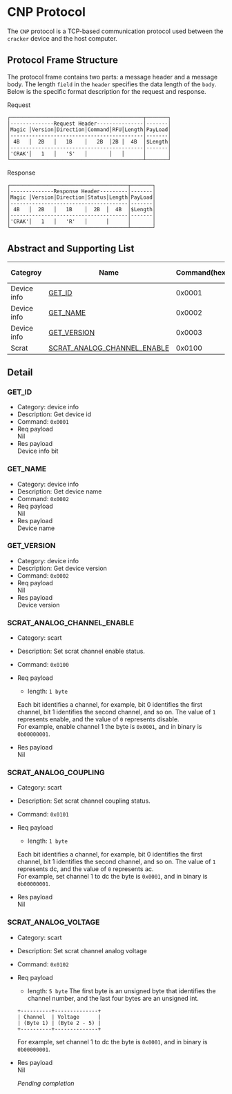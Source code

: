 # CNP Protocol

The `CNP` protocol is a TCP-based communication protocol used between the `cracker` device and the host computer.

## Protocol Frame Structure

The protocol frame contains two parts: a message header and a message body. The length `field` in the `header` specifies the data length of the `body`. Below is the specific format description for the request and response.

Request

```
┌───────────────────────────────────────────┬───────┐
│--------------Request Header---------------│-------│
│Magic │Version│Direction│Command│RFU│Length│PayLoad│
│-------------------------------------------│-------│
│ 4B   │  2B   │   1B    │   2B  │2B │  4B  │$Length│
│-------------------------------------------│-------│
│'CRAK'│   1   │   'S'   │       │   │      │       │
└───────────────────────────────────────────┴───────┘
```

Response

```
┌──────────────────────────────────────┬───────┐
│--------------Response Header---------│-------│
│Magic │Version│Direction│Status│Length│PayLoad│
│--------------------------------------│-------│
│ 4B   │  2B   │   1B    │  2B  │  4B  │$Length│
│--------------------------------------│-------│
│'CRAK'│   1   │   'R'   │      │      │       │
└──────────────────────────────────────┴───────┘
```

## Abstract and Supporting List

| Categroy    | Name                                                        | Command(hex) | Python SDK | Jupyter widget | Device S1 | Device Simulation |
| ----------- | ----------------------------------------------------------- | ------------ | ---------- | -------------- | --------- | ----------------- |
| Device info | [GET_ID](#get_id)                                           | 0x0001       | Yes        | Yes            | Yes       | No                |
| Device info | [GET_NAME](#get_name)                                       | 0x0002       | Yes        | Yes            | Yes       | No                |
| Device info | [GET_VERSION](#get_version)                                 | 0x0003       | Yes        | Yes            | No        | No                |
| Scrat       | [SCRAT_ANALOG_CHANNEL_ENABLE](#scrat_analog_channel_enable) | 0x0100       | Yes        | Yes            | Yes       | No                |

## Detail

### GET_ID

- Category: device info
- Description: Get device id
- Command: `0x0001`
- Req payload  
  Nil
- Res payload  
  Device info bit

### GET_NAME

- Category: device info
- Description: Get device name
- Command: `0x0002`
- Req payload  
  Nil
- Res payload  
  Device name

### GET_VERSION

- Category: device info
- Description: Get device version
- Command: `0x0002`
- Req payload  
  Nil
- Res payload  
  Device version

### SCRAT_ANALOG_CHANNEL_ENABLE

- Category: scart
- Description: Set scrat channel enable status.
- Command: `0x0100`
- Req payload
  - length: `1 byte`  

  Each bit identifies a channel, for example, bit 0 identifies the first channel, bit 1 identifies the second channel, and so on. The value of `1` represents enable, and the value of `0` represents disable.  
  For example, enable channel 1 the byte is `0x0001`, and in binary is `0b00000001`. 

- Res payload  
  Nil

### SCRAT_ANALOG_COUPLING

- Category: scart
- Description: Set scrat channel coupling status.
- Command: `0x0101`
- Req payload
  - length: `1 byte`  

  Each bit identifies a channel, for example, bit 0 identifies the first channel, bit 1 identifies the second channel, and so on. The value of `1` represents dc, and the value of `0` represents ac.  
  For example, set channel 1 to dc the byte is `0x0001`, and in binary is `0b00000001`. 

- Res payload  
  Nil

### SCRAT_ANALOG_VOLTAGE

- Category: scart
- Description: Set scrat channel analog voltage
- Command: `0x0102`
- Req payload
  - length: `5 byte` 
  The first byte is an unsigned byte that identifies the channel number, and the last four bytes are an unsigned int.  
  
  ```
  +----------+--------------+
  | Channel  | Voltage      |
  | (Byte 1) | (Byte 2 - 5) |
  +----------+--------------+
  ```
  For example, set channel 1 to dc the byte is `0x0001`, and in binary is `0b00000001`. 

- Res payload  
  Nil

  *Pending completion*
